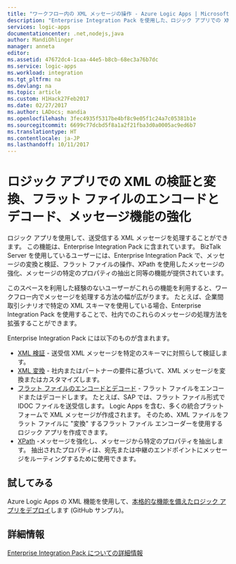 ```yaml
---
title: "ワークフロー内の XML メッセージの操作 - Azure Logic Apps | Microsoft Docs"
description: "Enterprise Integration Pack を使用した、ロジック アプリでの XML メッセージの処理、検証、変換、強化と、企業間取引シナリオ"
services: logic-apps
documentationcenter: .net,nodejs,java
author: MandiOhlinger
manager: anneta
editor: 
ms.assetid: 47672dc4-1caa-44e5-b8cb-68ec3a76b7dc
ms.service: logic-apps
ms.workload: integration
ms.tgt_pltfrm: na
ms.devlang: na
ms.topic: article
ms.custom: H1Hack27Feb2017
ms.date: 02/27/2017
ms.author: LADocs; mandia
ms.openlocfilehash: 3fec4935f5317be4bf8c9e05f1c24a7c05381b1e
ms.sourcegitcommit: 6699c77dcbd5f8a1a2f21fba3d0a0005ac9ed6b7
ms.translationtype: HT
ms.contentlocale: ja-JP
ms.lasthandoff: 10/11/2017
---
```

# <a name="validate-and-transform-xml-encode-and-decode-flat-files-and-enrich-messages-features-in-logic-apps"></a>ロジック アプリでの XML の検証と変換、フラット ファイルのエンコードとデコード、メッセージ機能の強化

ロジック アプリを使用して、送受信する XML メッセージを処理することができます。 この機能は、Enterprise Integration Pack に含まれています。 BizTalk Server を使用しているユーザーには、Enterprise Integration Pack で、メッセージの変換と検証、フラット ファイルの操作、XPath を使用したメッセージの強化、メッセージの特定のプロパティの抽出と同等の機能が提供されています。 

このスペースを利用した経験のないユーザーがこれらの機能を利用すると、ワークフロー内でメッセージを処理する方法の幅が広がります。 たとえば、企業間取引シナリオで特定の XML スキーマを使用している場合、Enterprise Integration Pack を使用することで、社内でのこれらのメッセージの処理方法を拡張することができます。 

Enterprise Integration Pack には以下のものが含まれます。 

* [XML 検証](logic-apps-enterprise-integration-xml-validation.md "XML メッセージの検証についての詳細情報") - 送受信 XML メッセージを特定のスキーマに対照らして検証します。
* [XML 変換](../logic-apps/logic-apps-enterprise-integration-transform.md "XML メッセージの変換とマップについての詳細情報") - 社内またはパートナーの要件に基づいて、XML メッセージを変換またはカスタマイズします。
* [フラット ファイルのエンコードとデコード](logic-apps-enterprise-integration-flatfile.md "フラット ファイルのエンコードとデコードについての詳細情報") - フラット ファイルをエンコードまたはデコードします。 たとえば、SAP では、フラット ファイル形式で IDOC ファイルを送受信します。 Logic Apps を含む、多くの統合プラットフォームで XML メッセージが作成されます。 そのため、XML ファイルをフラット ファイルに "変換" するフラット ファイル エンコーダーを使用するロジック アプリを作成できます。 
* [XPath](https://msdn.microsoft.com/library/mt643789.aspx) -メッセージを強化し、メッセージから特定のプロパティを抽出します。 抽出されたプロパティは、宛先または中継のエンドポイントにメッセージをルーティングするために使用できます。

## <a name="try-it-out"></a>試してみる
Azure Logic Apps の XML 機能を使用して、[本格的な機能を備えたロジック アプリをデプロイ](https://github.com/Azure/azure-quickstart-templates/tree/master/201-logic-app-veter-pipeline)します (GitHub サンプル)。

## <a name="learn-more"></a>詳細情報
[Enterprise Integration Pack についての詳細情報](../logic-apps/logic-apps-enterprise-integration-overview.md "Enterprise Integration Pack についての詳細情報")
